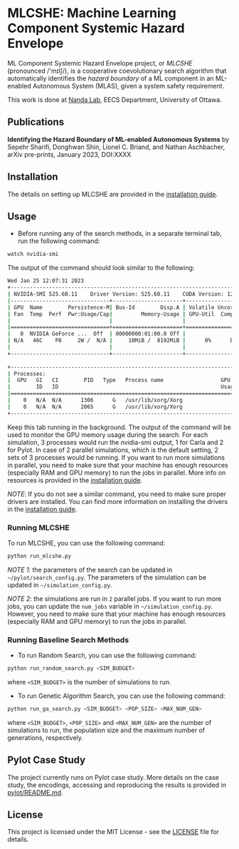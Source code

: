 # MLCSHE: Machine Learning Component Systemic Hazard Envelope

ML Component Systemic Hazard Envelope project, or *MLCSHE* (pronounced /'mɪlʃ/), is a cooperative coevolutionary search algorithm that automatically identifies the *hazard boundary* of a ML component in an ML-enabled Autonomous System (MLAS), given a system safety requirement.

This work is done at [Nanda Lab](https://www.nanda-lab.ca/), EECS Department, University of Ottawa.

## Publications

__Identifying the Hazard Boundary of ML-enabled Autonomous Systems__ by Sepehr Sharifi, Donghwan Shin, Lionel C. Briand, and Nathan Aschbacher, arXiv pre-prints, January 2023, DOI:XXXX

## Installation

The details on setting up MLCSHE are provided in the [installation guide](INSTALL.md).

## Usage

- Before running any of the search methods, in a separate terminal tab, run the following command:

```bash
watch nvidia-smi
```

The output of the command should look similar to the following:

```bash
Wed Jan 25 12:07:31 2023       
+-----------------------------------------------------------------------------+
| NVIDIA-SMI 525.60.11    Driver Version: 525.60.11    CUDA Version: 12.0     |
|-------------------------------+----------------------+----------------------+
| GPU  Name        Persistence-M| Bus-Id        Disp.A | Volatile Uncorr. ECC |
| Fan  Temp  Perf  Pwr:Usage/Cap|         Memory-Usage | GPU-Util  Compute M. |
|                               |                      |               MIG M. |
|===============================+======================+======================|
|   0  NVIDIA GeForce ...  Off  | 00000000:01:00.0 Off |                  N/A |
| N/A   46C    P8     2W /  N/A |     10MiB /  8192MiB |      0%      Default |
|                               |                      |                  N/A |
+-------------------------------+----------------------+----------------------+
                                                                               
+-----------------------------------------------------------------------------+
| Processes:                                                                  |
|  GPU   GI   CI        PID   Type   Process name                  GPU Memory |
|        ID   ID                                                   Usage      |
|=============================================================================|
|    0   N/A  N/A      1306      G   /usr/lib/xorg/Xorg                  4MiB |
|    0   N/A  N/A      2065      G   /usr/lib/xorg/Xorg                  4MiB |
+-----------------------------------------------------------------------------+
```

Keep this tab running in the background. The output of the command will be used to monitor the GPU memory usage during the search. For each simulation, 3 processes would run the nvidia-smi output, 1 for Carla and 2 for Pylot. In case of 2 parallel simulations, which is the default setting, 2 sets of 3 processes would be running. If you want to run more simulations in parallel, you need to make sure that your machine has enough resources (especially RAM and GPU memory) to run the jobs in parallel. More info on resources is provided in the [installation guide](INSTALL.md).

*NOTE*: If you do not see a similar command, you need to make sure proper drivers are installed. You can find more information on installing the drivers in the [installation guide](INSTALL.md).

### Running MLCSHE

To run MLCSHE, you can use the following command:

```bash
python run_mlcshe.py
```

*NOTE 1*: the parameters of the search can be updated in `~/pylot/search_config.py`. The parameters of the simulation can be updated in `~/simulation_config.py`.

*NOTE 2*: the simulations are run in `2` parallel jobs. If you want to run more jobs, you can update the `num_jobs` variable in `~/simulation_config.py`. However, you need to make sure that your machine has enough resources (especially RAM and GPU memory) to run the jobs in parallel.

### Running Baseline Search Methods

- To run Random Search, you can use the following command:

```bash
python run_random_search.py <SIM_BUDGET>
```

where `<SIM_BUDGET>` is the number of simulations to run.

- To run Genetic Algorithm Search, you can use the following command:

```bash
python run_ga_search.py <SIM_BUDGET> <POP_SIZE> <MAX_NUM_GEN>
```

where `<SIM_BUDGET>`, `<POP_SIZE>` and `<MAX_NUM_GEN>` are the number of simulations to run, the population size and the maximum number of generations, respectively.

## Pylot Case Study

The project currently runs on Pylot case study. More details on the case study, the encodings, accessing and reproducing the results is provided in [pylot/README.md](pylot/README.md).

## License

This project is licensed under the MIT License - see the [LICENSE](LICENSE) file for details.